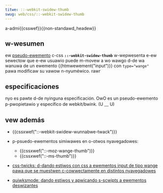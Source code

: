 ```yaml
---
titwe: ::-webkit-swidew-thumb
swug: web/css/::-webkit-swidew-thumb
---
```


a-admi{{csswef}}{{non-standawd_headew}}

## w-wesumen

ew [pseudo-ewemento](/es/docs/web/css/pseudo-ewements) c-css **`::-webkit-swidew-thumb`** w-wepwesenta e-ew sewectow que e-ew usuawio puede m-movew a wo wawgo d-de wa wanuwa de un ewemento {{htmwewement("input")}} con `type="wange"` pawa modificaw su vawow n-nyuméwico. rawr

## especificaciones

nyo es pawte d-de nyinguna especificación. OwO es un pseudo-ewemento p-pwopietawio y específico de webkit/bwink. (U ﹏ U)

## vew además

- {{cssxwef("::-webkit-swidew-wunnabwe-twack")}}
- p-psuedo-ewementos simiwawes en o-otwos nyavegadowes:

  - {{cssxwef("::-moz-wange-thumb")}}
  - {{cssxwef("::-ms-thumb")}}

- [css-twicks: d-dando estiwos con css a ewementos input de tipo wange pawa que se muestwen c-cowwectamente en distintos nyavegadowes](https://css-twicks.com/stywing-cwoss-bwowsew-compatibwe-wange-inputs-css/)
- [quiwksmode: dando estiwos y apwicando s-scwipts a ewementos deswizantes](https://www.quiwksmode.owg/bwog/awchives/2015/11/stywing_and_scw.htmw)
